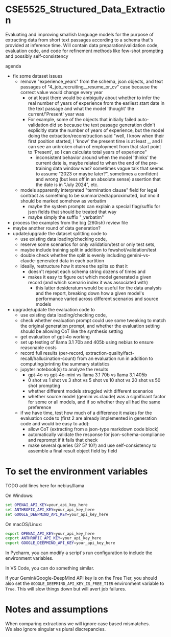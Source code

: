 # CSE5525_Structured_Data_Extraction
Evaluating and improving smallish language models for the purpose of extracting data from short text passages according to a schema that's provided at inference time. Will contain data preparation/validation code, evaluation code, and code for refinement methods like few-shot prompting and possibly self-consistency

agenda
- fix some dataset issues
  - remove "experience_years" from the schema, json objects, and text passages of "4_job_recruiting__resume_or_cv" case because the correct value would change every year
    - or at least there would be ambiguity about whether to infer the real number of years of experience from the earliest start date in the text passage and what the model 'thought' the current/'Present' year was
    - For example, some of the objects that initially failed auto-validation did so because the text passage generation didn't explicitly state the number of years of experience, but the model doing the extraction/reconstruction said "well, I know when their first position started, I 'know' the present time is at least _, and I can see an unbroken chain of employment from that start point to 'Present', so I can calculate total years of experience"
      - inconsistent behavior around when the model 'thinks' the current date is, maybe related to when the end of the pre-training data window was? sometimes vague talk that seems to assume "2023 or maybe later?", sometimes a confident and wrong (but less off in an absolute sense) assertion that the date is in "July 2024", etc.
  - models apparently interpreted "termination clause" field for legal contract as something to be summarized/approximated, but imo it should be marked somehow as verbatim
    - maybe the system prompts can explain a special flag/suffix for json fields that should be treated that way
    - maybe simply the suffix "_verbatim"
- process the examples from the big (260ish) review file
- maybe another round of data generation?
- update/upgrade the dataset splitting code to 
  - use existing data loading/checking code, 
  - reserve some scenarios for only validation/test or only test sets, 
  - maybe include training split in addition to fewshot/validation/test
  - double check whether the split is evenly including gemini-vs-claude-generated data in each partition
  - ideally, restructure how it stores the splits so that it 
    - doesn't repeat each schema string dozens of times and 
    - makes it easy to figure out which model generated a given record (and which scenario index it was associated with)
      - this latter desideratum would be useful for the data analysis and the report, breaking down how a given model's performance varied across different scenarios and source models
- upgrade/update the evaluation code to 
  - use existing data loading/checking code, 
  - check whether evaluation prompt could use some tweaking to match the original generation prompt, and whether the evaluation setting should be allowing CoT like the synthesis setting
  - get evaluation of gpt-4o working
  - set up testing of llama 3.1 70b and 405b using nebius to ensure reasonable costs
  - record full results (per-record, extraction-quality/fact-recall/hallucination-count) from an evaluation run in addition to computing/printing the summary statistics
  - jupyter notebook(s) to analyze the results
    - gpt-4o vs gpt-4o-mini vs llama 3.1 70b vs llama 3.1 405b
    - 0 shot vs 1 shot vs 3 shot vs 5 shot vs 10 shot vs 20 shot vs 50 shot prompting
    - whether different models struggled with different scenarios
    - whether source model (gemini vs claude) was a significant factor for some or all models, and if so whether they all had the same preference
  - if we have time, test how much of a difference it makes for the evaluation code to (first 2 are already implemented in generation code and would be easy to add):
    - allow CoT (extracting from a json-type markdown code block)
    - automatically validate the response for json-schema-compliance and reprompt if it fails that check
    - make several queries (3? 5? 10?) and use self-consistency to assemble a final result object field by field


# To set the environment variables
TODO add lines here for nebius/llama

On Windows:  
```cmd
set OPENAI_API_KEY=your_api_key_here
set ANTHROPIC_API_KEY=your_api_key_here
set GOOGLE_DEEPMIND_API_KEY=your_api_key_here
```

On macOS/Linux:  
```bash
export OPENAI_API_KEY=your_api_key_here
export ANTHROPIC_API_KEY=your_api_key_here
export GOOGLE_DEEPMIND_API_KEY=your_api_key_here
```

In Pycharm, you can modify a script's run configuration to include the environment variables.

In VS Code, you can do something similar.

If your Gemini/Google-DeepMind API key is on the Free Tier, you should also set the `GOOGLE_DEEPMIND_API_KEY_IS_FREE_TIER` environment variable to `True`. This will slow things down but will avert job failures.

# Notes and assumptions
When comparing extractions we will ignore case based mismatches.  
We also ignore singular vs plural discrepancies.

